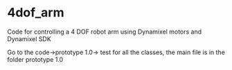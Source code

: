 # 4dof_arm
Code for controlling a 4 DOF robot arm using Dynamixel motors and Dynamixel SDK

Go to the code->prototype 1.0-> test for all the classes, the main file is in the folder prototype 1.0

